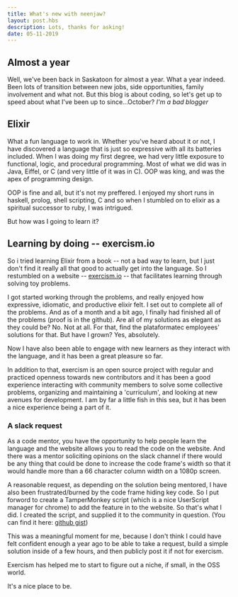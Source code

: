 ```yaml
---
title: What's new with neenjaw?
layout: post.hbs
description: Lots, thanks for asking!
date: 05-11-2019
---
```


## Almost a year

Well, we've been back in Saskatoon for almost a year.  What a year indeed.  Been lots of transition between new jobs, side opportunities,
family involvement and what not.  But this blog is about coding, so let's get up to speed about what I've been up to since...October? _I'm a bad blogger_

## Elixir

What a fun language to work in.  Whether you've heard about it or not, I have discovered a language that is just so expressive with all its batteries included.  When I was doing my first degree, we had very little exposure to functional, logic, and procedural programming.  Most of what we did was in Java, Eiffel, or C (and very little of it was in C).  OOP was king, and was the apex of programming design.

OOP is fine and all, but it's not my preffered.  I enjoyed my short runs in haskell, prolog, shell scripting, C and so when I stumbled on to elixir as a spiritual successor to ruby, I was intrigued.

But how was I going to learn it?

## Learning by doing -- exercism.io

So i tried learning Elixir from a book -- not a bad way to learn, but I just don't find it really all that good to actually get into the language.  So I restumbled on a website -- [exercism.io](https://www.exercism.io) -- that facilitates learning through solving toy problems.

I got started working through the problems, and really enjoyed how expressive, idiomatic, and productive elixir felt.  I set out to complete all of the problems.  And as of a month and a bit ago, I finally had finished all of the problems (proof is in the github).  Are all of my solutions as elegant as they could be? No. Not at all.  For that, find the plataformatec employees' solutions for that.  But have I grown? Yes, absolutely.

Now I have also been able to engage with new learners as they interact with the language, and it has been a great pleasure so far.

In addition to that, exercism is an open source project with regular and practiced openness towards new contributors and it has been a good experience interacting with community members to solve some collective problems, organizing and maintaining a 'curriculum', and looking at new avenues for development.  I am by far a little fish in this sea, but it has been a nice experience being a part of it.

### A slack request

As a code mentor, you have the opportunity to help people learn the language and the website allows you to read the code on the website.  And there was a mentor soliciting opinions on the slack channel if there would be any thing that could be done to increase the code frame's width so that it would handle more than a 66 character column width on a 1080p screen.

A reasonable request, as depending on the solution being mentored, I have also been frustrated/burned by the code frame hiding key code.  So I put forword to create a TamperMonkey script (which is a nice UserScript manager for chrome) to add the feature in to the website.  So that's what I did.  I created the script, and supplied it to the community in question.  (You can find it here: [github gist](https://gist.github.com/neenjaw/a5fd5ec2309b15f31d29a8598c2035c4))

This was a meaningful moment for me, because I don't think I could have felt confident enough a year ago to be able to take a request, build a simple solution inside of a few hours, and then publicly post it if not for exercism.

Exercism has helped me to start to figure out a niche, if small, in the OSS world.  

It's a nice place to be.